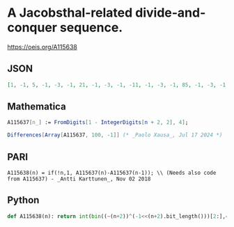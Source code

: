 # A Jacobsthal\-related divide\-and\-conquer sequence\.
https://oeis.org/A115638
## JSON
```JSON
[1, -1, 5, -1, -3, -1, 21, -1, -3, -1, -11, -1, -3, -1, 85, -1, -3, -1, -11, -1, -3, -1, -43, -1, -3, -1, -11, -1, -3, -1, 341, -1, -3, -1, -11, -1, -3, -1, -43, -1, -3, -1, -11, -1, -3, -1, -171, -1, -3, -1, -11, -1, -3, -1, -43, -1, -3, -1, -11, -1, -3, -1, 1365, -1, -3, -1, -11, -1, -3, -1, -43]
```
## Mathematica
```Mathematica
A115637[n_] := FromDigits[1 - IntegerDigits[n + 2, 2], 4];
```
```Mathematica
Differences[Array[A115637, 100, -1]] (* _Paolo Xausa_, Jul 17 2024 *)
```
## PARI
```PARI
A115638(n) = if(!n,1, A115637(n)-A115637(n-1)); \\ (Needs also code from A115637) - _Antti Karttunen_, Nov 02 2018
```
## Python
```Python
def A115638(n): return int(bin((~(n+2))^(-1<<(n+2).bit_length()))[2:],4)-int(bin((~(n+1))^(-1<<(n+1).bit_length()))[2:],4) # _Chai Wah Wu_, Jul 17 2024
```
